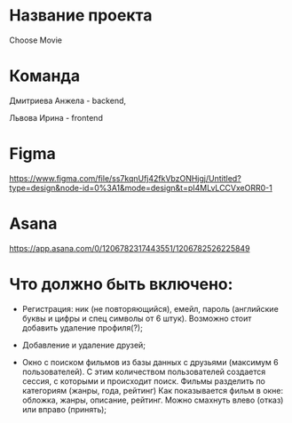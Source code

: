 # Название проекта
Choose Movie

# Команда

Дмитриева Анжела - backend, 

Львова Ирина - frontend

# Figma
https://www.figma.com/file/ss7kqnUfj42fkVbzONHjgj/Untitled?type=design&node-id=0%3A1&mode=design&t=pI4MLvLCCVxeORR0-1

# Asana
https://app.asana.com/0/1206782317443551/1206782526225849

# Что должно быть включено:

 - Регистрация: ник (не повторяющийся), емейл, пароль (английские буквы и цифры и спец символы от 6 штук).
Возможно стоит добавить удаление профиля(?);

- Добавление и удаление друзей;

 - Окно с поиском фильмов из базы данных с друзьями (максимум 6 пользователей). С этим количеством пользователей создается сессия, с которыми и происходит поиск. Фильмы разделить по категориям (жанры, года, рейтинг)
Как показывается фильм в окне: обложка, жанры, описание, рейтинг. Можно смахнуть влево (отказ) или вправо (принять);
